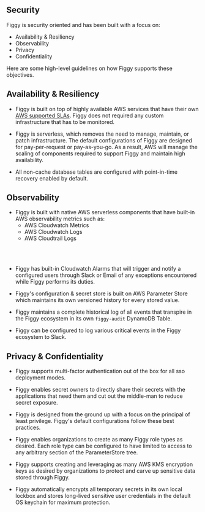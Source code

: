 
## Security

Figgy is security oriented and has been built with a focus on:

- Availability & Resiliency
- Observability
- Privacy
- Confidentiality

Here are some high-level guidelines on how Figgy supports these objectives. 

## Availability & Resiliency

- Figgy is built on top of highly available AWS services that have their own [AWS supported SLAs](https://aws.amazon.com/legal/service-level-agreements/).
Figgy does not required any custom infrastructure that has to be monitored.

- Figgy is serverless, which removes the need to manage, maintain, or patch infrastructure. The default 
configurations of Figgy are designed for pay-per-request or pay-as-you-go. As a result,
AWS will manage the scaling of components required to support Figgy and maintain high availability.

- All non-cache database tables are configured with point-in-time recovery enabled by default.

## Observability

- Figgy is built with native AWS serverless components that have built-in AWS observability metrics such as:
    - AWS Cloudwatch Metrics
    - AWS Cloudwatch Logs
    - AWS Cloudtrail Logs
<br/>
<br/>

- Figgy has built-in Cloudwatch Alarms that will trigger and notify a configured users through Slack or Email
 of any exceptions encountered while Figgy performs its duties.

- Figgy's configuration & secret store is built on AWS Parameter Store which maintains its own versioned history for every stored value.

- Figgy maintains a complete historical log of all events that transpire in the Figgy ecosystem in its own `figgy-audit` 
DynamoDB Table.

- Figgy can be configured to log various critical events in the Figgy ecosystem to Slack. 

## Privacy & Confidentiality

- Figgy supports multi-factor authentication out of the box for all sso deployment modes.

- Figgy enables secret owners to directly share their secrets with the applications that need
them and cut out the middle-man to reduce secret exposure.

- Figgy is designed from the ground up with a focus on the principal of least privilege. Figgy's default configurations 
follow these best practices. 

- Figgy enables organizations to create as many Figgy role types as desired. Each role type can be configured to have 
limited to access to any arbitrary section of the ParameterStore tree.

- Figgy supports creating and leveraging as many AWS KMS encryption keys as desired by organizations to protect and carve 
up sensitive data stored through Figgy.

- Figgy automatically encrypts all temporary secrets in its own local lockbox and stores long-lived sensitive user 
credentials in the default OS keychain for maximum protection.

